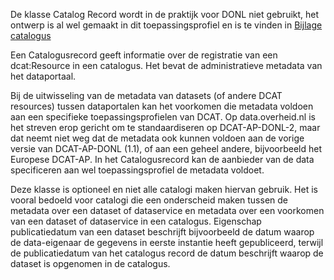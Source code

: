 <p class="note" title="Niet gebruikt door DONL.">
    De klasse Catalog Record wordt in de praktijk voor DONL niet gebruikt, het ontwerp is al wel gemaakt in dit
    toepassingsprofiel en is te vinden in <a href="#Catalogus_properties">Bijlage catalogus</a>
</p>
<p> Een Catalogusrecord geeft informatie over de registratie van een dcat:Resource in een catalogus. Het bevat
    de administratieve metadata van het dataportaal.</p>
<p>
    Bij de uitwisseling van de metadata van datasets (of andere DCAT resources) tussen dataportalen kan het
    voorkomen die metadata voldoen aan een specifieke toepassingsprofielen van DCAT. Op data.overheid.nl is het
    streven erop gericht om te standaardiseren op DCAT-AP-DONL-2, maar dat neemt niet weg dat de metadata ook
    kunnen voldoen aan de vorige versie van DCAT-AP-DONL (1.1), of aan een geheel andere, bijvoorbeeld het
    Europese DCAT-AP. In het Catalogusrecord kan de aanbieder van de data specificeren aan wel
    toepassingsprofiel de metadata voldoet.
</p>
<p>
    Deze klasse is optioneel en niet alle catalogi maken hiervan gebruik. Het is vooral bedoeld voor catalogi
    die een onderscheid maken tussen de metadata over een dataset of dataservice en metadata over een voorkomen
    van een dataset of dataservice in een catalogus. Eigenschap publicatiedatum van een dataset beschrijft
    bijvoorbeeld de datum waarop de data-eigenaar de gegevens in eerste instantie heeft gepubliceerd, terwijl de
    publicatiedatum van het catalogus record de datum beschrijft waarop de dataset is opgenomen in de catalogus.
</p>
